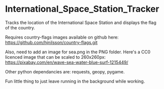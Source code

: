 # International_Space_Station_Tracker
Tracks the location of the International Space Station and displays the flag of the country.

Requires country-flags images available on github here:
https://github.com/hjnilsson/country-flags.git

Also, need to add an image for sea.png in the PNG folder. Here's a CC0 licenced image that can be scaled to 260x260px:
https://pixabay.com/en/wave-sea-water-blue-surf-1215449/

Other python dependancies are:
requests, geopy, pygame.

Fun little thing to just leave running in the background while working.
